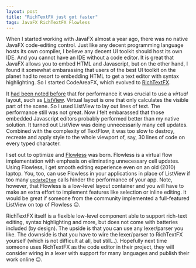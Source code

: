 ```yaml
---
layout: post
title: "RichTextFX just got faster"
tags: JavaFX RichTextFX Flowless
---
```


When I started working with JavaFX almost a year ago, there was no native JavaFX code-editing control. Just like any decent programming language hosts its own compiler, I believe any decent UI toolkit should host its own IDE. And you cannot have an IDE without a code editor. It is great that JavaFX allows you to embed HTML and Javascript, but on the other hand, I found it somewhat embarassing that users of the best UI toolkit on the planet had to resort to embedding HTML to get a text editor with syntax highlighting. So I started CodeAreaFX, which evolved to [RichTextFX](www.fxmisc.org/richtext/).

It [had been noted before](http://fxexperience.com/2013/02/interview-with-tom-schindl-2/) that for performance it was crucial to use a _virtual_ layout, such as [ListView](http://docs.oracle.com/javase/8/javafx/api/javafx/scene/control/ListView.html). Virtual layout is one that only calculates the visible part of the scene. So I used ListView to lay out lines of text. The performance still was not great. Now _I_ felt embarassed that those embedded Javascript editors probably performed better than my native solution. It turned out ListView was doing unnecessarily many cell updates. Combined with the complexity of TextFlow, it was too slow to destroy, recreate and apply style to the whole viewport of, say, 30 lines of code on every typed character.

I set out to optimize and [Flowless](http://www.fxmisc.org/flowless/) was born. Flowless is a virtual flow implementation with emphasis on eliminating unnecessary cell updates. Using Flowless, I get smooth editing experience even on an old (2010) laptop. You, too, can use Flowless in your applications in place of ListView if too many [`updateItem`](http://docs.oracle.com/javase/8/javafx/api/javafx/scene/control/Cell.html#updateItem-T-boolean-) calls hinder the performance of your app. Note, however, that Flowless is a low-level layout container and you will have to make an extra effort to implement features like selection or inline editing. It would be great if someone from the community implemented a full-featured ListView on top of Flowless :wink:.

RichTextFX itself is a flexible low-level component able to support rich-text editing, syntax highlighting and more, but does not come with batteries included (by design). The upside is that you can use any lexer/parser you like. The downside is that you have to wire the lexer/parser to RichTextFX yourself (which is not difficult at all, but still...). Hopefully next time someone uses RichTextFX as the code editor in their project, they will consider wiring in a lexer with support for many languages and publish their work online :wink:.
